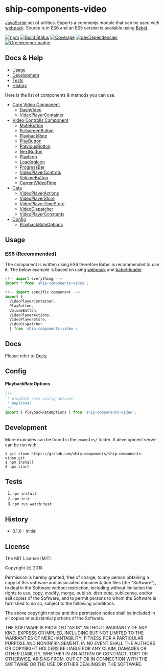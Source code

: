 # ship-components-video

[JavaScript](https://developer.mozilla.org/en-US/docs/Web/JavaScript) set of utilities. Exports a commonjs module that can be used with [webpack](http://webpack.github.io/). Source is in ES6 and an ES5 version is available using [Babel](https://babeljs.io/).

[![npm](https://img.shields.io/npm/v/ship-components-video.svg)](https://www.npmjs.com/package/ship-components-video)
[![Build Status](http://img.shields.io/travis/ship-components/ship-components-video/master.svg?style=flat)](https://travis-ci.org/ship-components/ship-components-video)
[![Coverage](http://img.shields.io/coveralls/ship-components/ship-components-video.svg?style=flat)](https://coveralls.io/github/ship-components/ship-components-video)
[![devDependencies](https://img.shields.io/david/dev/ship-components/ship-components-video.svg?style=flat)](https://david-dm.org/ship-components/ship-components-video?type=dev)
[![Greenkeeper badge](https://badges.greenkeeper.io/ship-components/ship-components-video.svg)](https://greenkeeper.io/)

## Docs & Help

* [Usage](#usage)
* [Development](#development)
* [Tests](#tests)
* [History](#history)

Here is the list of components & methods you can use.

* [Core Video Component](#corevideocomponent)
  * [DashVideo](#dashvideo)
  * [VideoPlayerContainer](#videoplayercontainer)
* [Video Controlls Component](#videocontrollscomponent)
  * [MuteButton](#mutebutton)
  * [FullscreenButton](#fullscreenbutton)
  * [PlaybackRate](#playbackrate)
  * [PlayButton](#playbutton)
  * [PreviousButton](#previousbutton)
  * [NextButton](#nextbutton)
  * [PlayIcon](#playicon)
  * [LoadingIcon](#loadingicon)
  * [ProgressBar](#progressbar)
  * [VideoPlayerControls](#videoplayercontrols)
  * [VolumeButton](#volumebutton)
  * [CurrentVideoTime](#currentvideotime)
* [Data](#data)
  * [VideoPlayerActions](#videoplayeractions)
  * [VideoPlayerStore](#videoplayerstore)
  * [VideoPlayerTimeStore](#videoplayertimeStore)
  * [VideoDispatcher](#videodispatcher)
  * [VideoPlayerConstants](#videoplayerconstants)
* [Config](#cofig)
  * [PlaybackRateOptions](#playbackrateoptions)

## Usage

### ES6 (Recommended)
The component is written using ES6 therefore Babel is recommended to use it. The below example is based on using [webpack](http://webpack.github.io/) and [babel-loader](https://github.com/babel/babel-loader).
```js
<!-- import everything -->
import * from 'ship-components-video';

<!-- import specific component -->
import {
  VideoPlayerContainer,
  PlayButton,
  VolumeButton,
  VideoPlayerActions,
  VideoPlayerStore,
  VideoDispatcher
  } from 'ship-components-video';
```

## Docs
Please refer to [Docs]('/docs');
## Config
#### PlaybackRateOptions
```js
/**
 * playback rate config options
 * @optional
 */
import { PlaybackRateOptions } from 'ship-components-video';
```


## Development
More examples can be found in the `examples/` folder. A development server can be run with:

```shell
$ git clone https://github.com/ship-components/ship-components-video.git
$ npm install
$ npm start
```

## Tests
1. `npm install`
2. `npm test`
3. `npm run watch:test`

## History
* 0.1.0 - Initial

## License
The MIT License (MIT)

Copyright (c) 2018

Permission is hereby granted, free of charge, to any person obtaining a copy
of this software and associated documentation files (the "Software"), to deal
in the Software without restriction, including without limitation the rights
to use, copy, modify, merge, publish, distribute, sublicense, and/or sell
copies of the Software, and to permit persons to whom the Software is
furnished to do so, subject to the following conditions:

The above copyright notice and this permission notice shall be included in all
copies or substantial portions of the Software.

THE SOFTWARE IS PROVIDED "AS IS", WITHOUT WARRANTY OF ANY KIND, EXPRESS OR
IMPLIED, INCLUDING BUT NOT LIMITED TO THE WARRANTIES OF MERCHANTABILITY,
FITNESS FOR A PARTICULAR PURPOSE AND NONINFRINGEMENT. IN NO EVENT SHALL THE
AUTHORS OR COPYRIGHT HOLDERS BE LIABLE FOR ANY CLAIM, DAMAGES OR OTHER
LIABILITY, WHETHER IN AN ACTION OF CONTRACT, TORT OR OTHERWISE, ARISING FROM,
OUT OF OR IN CONNECTION WITH THE SOFTWARE OR THE USE OR OTHER DEALINGS IN THE
SOFTWARE.
